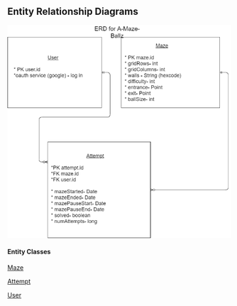 ## Entity Relationship Diagrams

[![erd](erd.png)](erd.pdf)

#### Entity Classes
 [Maze](https://github.com/edubois9119/a-maze-ballz/blob/master/app/src/main/java/com/ericadubois/amazeballz/model/entity/Maze.java)
 
 [Attempt](https://github.com/edubois9119/a-maze-ballz/blob/master/app/src/main/java/com/ericadubois/amazeballz/model/entity/Attempt.java)
 
 [User](https://github.com/edubois9119/a-maze-ballz/blob/master/app/src/main/java/com/ericadubois/amazeballz/model/entity/User.java)
